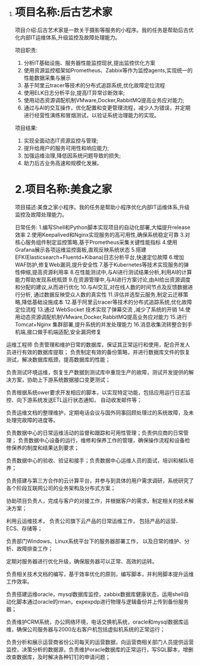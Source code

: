 1. # 项目名称:后古艺术家

   项目介绍:后古艺术家是一款关于摄影等服务的小程序。我的任务是帮助后古优化内部IT运维体系,升级监控及故障处理能力。

   项目职责:

   1. 分析IT基础设施、服务器性能监控现状,提出监控优化方案
   2. 使用资源监控框架如Prometheus、Zabbix等作为监控agents,实现统一的性能数据采集与展示
   3. 基于阿里云tracer等技术的分布式追踪系统,优化故障定位流程
   4. 使用ELK日志分析平台,提高IT异常诊断效率;
   5. 使用动态资源调配机制VMware,Docker,RabbitMQ提高业务应对能力;
   6. 通过与AI的交互操作，优化配置和变更管理流程，减少人为错误，并定期进行经营性演练和冒烟测试，以验证系统治理能力的实现。

   项目结果:

   1. 实现全面动态IT资源监控与管理;
   2. 提升给用户的服务可用性和响应能力;
   3. 加强运维治理,降低因系统问题导致的损失;
   4. 助力后古业务高速和规模化发展。
   
   # 2.项目名称:美食之家
   
    项目描述:美食之家小程序。我的任务是帮助小程序优化内部IT运维体系,升级监控及故障处理能力。
   
   日常任务:
    1.编写Shell和Python脚本实现项目的自动化部署,大幅提升release效率 
   2.使用Keepalived和Nginx实现服务的高可用性,确保系统稳定可靠
    3.对核心服务组件制定监控策略,基于Prometheus采集关键性能指标 
   4.使用Grafana展示各项运维监控面板,直观反映系统状态 
   5.搭建EFK(Elasticsearch+Fluentd+Kibana)日志分析平台,快速定位故障
    6.增加WAF防护,修复Web漏洞,提升安全性
    7.基于Kubernetes等技术实现服务的弹性伸缩,提高资源利用率
    8.在性能测试中,与AI进行测试结果分析,利用AI的计算能力帮助发现系统瓶颈
    9.在资源管理中,与AI进行方案讨论,由AI给出资源调度和分配的建议,从而进行优化
    10.与AI交互,对在线人数的时间节点及反馈数据进行分析, 通过数据反映受众人数的真实性 
   11.评估并选型云服务,制定云迁移策略,降低基础设施成本 
   12.基于阿里云tracer等技术的分布式追踪系统,优化故障定位流程
   13.通过 WebSocket 技术实现了弹幕交流 ,减少了系统的开销 
   14.使用动态资源调配机制VMware,Docker,RabbitMQ提高业务应对能力 
   15.进行Tomcat+Nginx 集群部署,提升系统的并发处理能力 16.消息收集流转整合到手机端,接口做手机端适配,安全漏洞修复

运维工程师
负责管理和维护日常的数据库，保证其正常运行和使用，配合开发人员进行有效的数据库提取； 负责制定有效的备份策略，并进行数据库文件的恢复测试，解决数据库瓶颈，提高数据库的性能；

负责测试环境运维，恢复生产数据到测试库中重现生产的故障，测试开发提供的解决方案，协助上下游系统数据接口变更测试；

负责根据系统ower要求开发相应的脚本，以实现特定功能，包括应用运行日志监控、向下游系统发送ETL运行状态通知， 自动收发邮件等；

负责运维文档的整理维护，定期电话会议与国外同事回顾处理过的系统故障，及未处理完故障的进度等。

负责数据中心的日常运维活动的监督和跟踪和可用性管理；负责供应商的日常管理； 负责数据中心设备的运行，维修和保养工作的管理，确保操作流程和设备检修保养的制度和结果达到要求；

负责数据中心的验收、验证和接手；负责数据中心运维人员的面试，培训和梯队培养；

负责搭建与第三方合作的云计算平台，并参与到具体的用户需求调研，系统研究了各个阶段互联网公司的业务架构及分布式方案；

协助项目负责人，完成与客户的对接工作，并根据客户的需求，制定相关的技术解决方案；

利用云运维技术， 负责公司旗下云产品的日常运维工作， 包括产品的运营、ECS、存储等；

负责部门Windows、Linux系统平台下的服务器部署工作， 以及日常的维护、分析、故障排查工作；

定期对服务器进行优化升级，确保服务器可以正常、高效的运转。

负责相关技术文档的编写，基于效率优化的原则，编写脚本，并利用脚本提升运维工作效率。

负责搭建运维oracle，mysql数据库监控，zabbix数据库健康状态，运用shell自动化脚本通过oracle的rman，expexpdp进行物理与逻辑备份并上传到备份服务器；

负责维护CRM系统，办公网络环境，电话交换机系统，oracle和mysql数据库运维，确保公司服务器与2000左右客户机包括虚拟机系统的正常运行；

负责分析和展示运营商省份公司每天的运营数据，向运营商相关部门人员提供运营监控，决策分析的数据源，负责维护oracle数据库的正常运行，写SQL脚本，增删改查数据库，及时解决各种钉钉的申请问题；